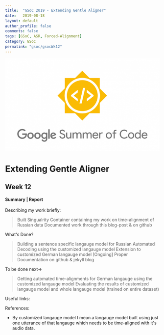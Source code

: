 ```yaml
---
title:  "GSoC 2019 - Extending Gentle Aligner"
date:   2019-08-18
layout: default
author_profile: false
comments: false
tags: [GSoC, ASR, Forced-Alignment]
category: GSoC
permalink: "gsoc/gsocWk12"
---
```


![GSoC](/icons/GSoC.png)

<h1> Extending Gentle Aligner </h1>
<h2> Week 12 </h2>
<h4> Summary | Report </h4>


Describing my work briefly:

> Built Singualrity Container containing my work on time-alignment of Russian data
> Documented work through this blog-post & on github

What's Done?

> Building a sentence specific langauge model for Russian
> Automated Decoding using the customized langauge model
> Extension to customized German langauge model [Ongoing]
> Proper Documentation on github & jekyll blog

To be done next->

> Getting automated time-alignments for German langauge using the customized langauge model
> Evaluating the results of customized langauge model and whole langauge model (trained on entire dataset)

Useful links:
<gentle>
<russian link>
<tuda-de>
<blog for german>

References:
<jrmeyer>
<gentle>
<red-hen lab>

* By customized langauge model I mean a langauge model built using just one utterance of that langauge which needs to be time-aligned with it's audio data.